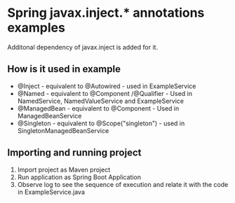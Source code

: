 # Spring javax.inject.* annotations examples

Additonal dependency of javax.inject is added for it.

## How is it used in example

- @Inject - equivalent to @Autowired - used in ExampleService
- @Named - equivalent to @Component /@Qualifier - Used in NamedService, NamedValueService and ExampleService
- @ManagedBean - equivalent to @Component - Used in ManagedBeanService
- @Singleton - equivalent to @Scope("singleton") - used in SingletonManagedBeanService

## Importing and running project

1. Import project as Maven project
2. Run application as Spring Boot Application
3. Observe log to see the sequence of execution and relate it with the code in ExampleService.java
